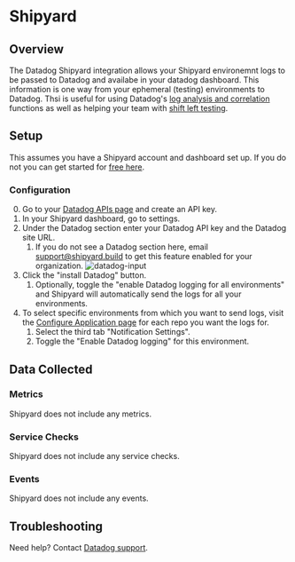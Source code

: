 # Shipyard

## Overview

The Datadog Shipyard integration allows your Shipyard environemnt logs to be passed to Datadog and availabe in your datadog dashboard. This information is one way from your ephemeral (testing) environments to Datadog. Thsi is useful for using Datadog's [log analysis and correlation](https://www.datadoghq.com/solutions/log-analysis-and-correlation/) functions as well as helping your team with [shift left testing](https://www.datadoghq.com/solutions/shift-left-testing/). 

## Setup

This assumes you have a Shipyard account and dashboard set up. If you do not you can get started for [free here](https://shipyard.build/signup).

### Configuration

0. Go to your [Datadog APIs page][4] and create an API key.
1. In your Shipyard dashboard, go to settings. 
2. Under the Datadog section enter your Datadog API key and the Datadog site URL. 
   1. If you do not see a Datadog section here, email [support@shipyard.build](mailto:support@shipyard.build) to get this feature enabled for your organization.
![datadog-input][5]
3. Click the "install Datadog" button.
   1. Optionally, toggle the "enable Datadog logging for all environments" and Shipyard will automatically send the logs for all your environments. 
4. To select specific environments from which you want to send logs, visit the [Configure Application page](https://docs.shipyard.build/docs/config) for each repo you want the logs for. 
   1. Select the third tab "Notification Settings". 
   2. Toggle the "Enable Datadog logging" for this environment.

## Data Collected

### Metrics

Shipyard does not include any metrics.

### Service Checks

Shipyard does not include any service checks.

### Events

Shipyard does not include any events.

## Troubleshooting

Need help? Contact [Datadog support][3].

[1]: https://shipyard.build/
[2]: https://app.datadoghq.com/account/settings#agent
[3]: https://docs.datadoghq.com/help/
[4]: https://app.datadoghq.com/organization-settings/api-keys
[5]: https://raw.githubusercontent.com/mesmith027/DataDog-integrations-extras/shipyard-integration/shipyard/images/datadog-input.png
